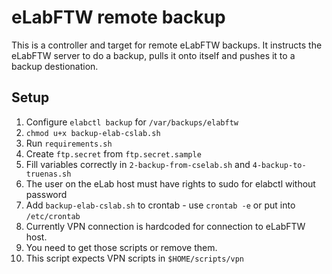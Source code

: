 # eLabFTW remote backup

This is a controller and target for remote eLabFTW backups. It instructs the eLabFTW server to do a backup, pulls it onto itself and pushes it to a backup destionation.

## Setup

1. Configure `elabctl backup` for `/var/backups/elabftw`
2. `chmod u+x backup-elab-cslab.sh`
3. Run `requirements.sh`
4. Create `ftp.secret` from `ftp.secret.sample`
5. Fill variables correctly in `2-backup-from-cselab.sh` and `4-backup-to-truenas.sh`
6. The user on the eLab host must have rights to sudo for elabctl without password
7. Add `backup-elab-cslab.sh` to crontab - use `crontab -e` or put into `/etc/crontab`
8. Currently VPN connection is hardcoded for connection to eLabFTW host.
  1. You need to get those scripts or remove them.
  2. This script expects VPN scripts in `$HOME/scripts/vpn`
